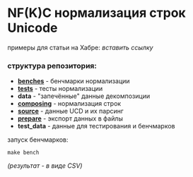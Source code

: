 # NF(K)C нормализация строк Unicode

примеры для статьи на Хабре: _вставить ссылку_

### структура репозитория:

- [**benches**](benches/README.md) - бенчмарки нормализации
- [**tests**](tests/README.md) - тесты нормализации
- **data** - "запечённые" данные декомпозиции
- [**composing**](composing/README.md) - нормализация строк
- [**source**](source/README.md) - данные UCD и их парсинг
- [**prepare**](prepare/README.md) - экспорт данных в файлы
- **test_data** - данные для тестирования и бенчмарков

запуск бенчмарков:

```
make bench
```
*(результат - в виде CSV)*

